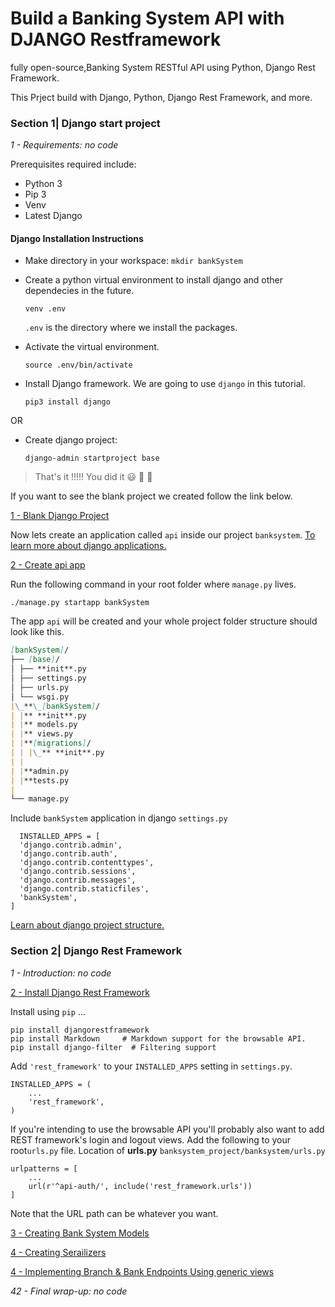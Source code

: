 # Build a Banking System API with DJANGO Restframework

fully open-source,Banking System RESTful API using Python, Django Rest Framework.

This Prject build with Django, Python, Django Rest Framework, and more.

### Section 1| Django start project

_1 - Requirements: no code_

Prerequisites required include:

- Python 3
- Pip 3
- Venv
- Latest Django

#### Django Installation Instructions

- Make directory in your workspace:
  `mkdir bankSystem`

- Create a python virtual environment to install django and other dependecies in the future.

  `venv .env`

  `.env` is the directory where we install the packages.

- Activate the virtual environment.

  `source .env/bin/activate`

- Install Django framework. We are going to use `django` in this tutorial.

  `pip3 install django`

OR

- Create django project:

  `django-admin startproject base`

> That's it !!!!! You did it :smiley: :clap: :clap:

If you want to see the blank project we created follow the link below.

[1 - Blank Django Project](../../tree/96f545b069e1995c2662529f2d2e0decc1c4281c/)

Now lets create an application called `api` inside our project `banksystem`. [To learn more about django applications.](https://docs.djangoproject.com/en/2.1/ref/applications/)

[2 - Create api app](../../tree/084d648c94b0f11c89cbbcd930e2fce6e3687109/)

Run the following command in your root folder where `manage.py` lives.

`./manage.py startapp bankSystem`

The app `api` will be created and your whole project folder structure should look like this.

```markdown
[bankSystem]/
├── [base]/
│ ├── **init**.py
│ ├── settings.py
│ ├── urls.py
│ └── wsgi.py
|\_**\_[bankSystem]/
| |** **init**.py
| |** models.py
| |** views.py
| |**[migrations]/
| | |\_** **init**.py
| |
| |**admin.py
| |**tests.py
|
└── manage.py
```

Include `bankSystem` application in django `settings.py`

```
  INSTALLED_APPS = [
  'django.contrib.admin',
  'django.contrib.auth',
  'django.contrib.contenttypes',
  'django.contrib.sessions',
  'django.contrib.messages',
  'django.contrib.staticfiles',
  'bankSystem',
]

```

[Learn about django project structure.](https://django-project-skeleton.readthedocs.io/en/latest/structure.html)

### Section 2| Django Rest Framework

_1 - Introduction: no code_

[2 - Install Django Rest Framework](../../tree/63ae3a627606d74c9e4f6128ccd1ec686104585a/)

Install using `pip` ...

```
pip install djangorestframework
pip install Markdown     # Markdown support for the browsable API.
pip install django-filter  # Filtering support
```

Add `'rest_framework'` to your `INSTALLED_APPS` setting in `settings.py`.

```
INSTALLED_APPS = (
    ...
    'rest_framework',
)
```

If you're intending to use the browsable API you'll probably also want to add REST framework's login and logout views. Add the following to your root`urls.py` file. Location of **urls.py** `banksystem_project/banksystem/urls.py`

```
urlpatterns = [
    ...
    url(r'^api-auth/', include('rest_framework.urls'))
]
```

Note that the URL path can be whatever you want.

[3 - Creating Bank System Models](../../tree/bc2272e009fa1dcb8719155d5b603b74c9e02e74/)

[4 - Creating Serailizers](../../tree/93b845ccda9d5430dd5e447ec250f5a883d3a55f/)

[4 - Implementing Branch & Bank Endpoints Using generic views](../../tree/48c31204adf47262acdda05c44742393e25ec39e/)

<!-- [6 - Create & Update through Serializers](../../tree/add_commit_here/)

[7 - Validation & Fields](../../tree/add_commit_here/)

[8 - API Endpoints Overview](../../tree/add_commit_here/)

[9 - List & Search API View](../../tree/add_commit_here/)

[10 - Create API View](../../tree/add_commit_here/)

[11 - Detail API View](../../tree/add_commit_here/)

[12 - Update & Delete API Views](../../tree/add_commit_here/)

[13 - Mixins to Power Http Methods](../../tree/add_commit_here/)

[14 - One API Endpoint for CRUDL](../../tree/add_commit_here/)

[15 - One API Endpoint for CRUDL Part 2](../../tree/add_commit_here/)

[16 - Uploading & Handling Images](../../tree/add_commit_here/)

[17 - 2 Views for CRUDL](../../tree/add_commit_here/)

[18 - Authentication & Permissions](../../tree/add_commit_here/) -->
<!--
[19 - Global Settings for Authentication & Permissions](../../tree/add_commit_here/)

[20 - Permission Tests with Python Requests](../../tree/add_commit_here/)

[21 - Implement JWT Authentication](../../tree/add_commit_here/)

[22 - JWT Authorization Header](../../tree/add_commit_here/)

[23 - Custom JWT Response Payload Handler](../../tree/add_commit_here/)

[24 - Custom Authentication View](../../tree/add_commit_here/)

[25 - Register API View](../../tree/add_commit_here/)

[26 - User Register Serializer](../../tree/add_commit_here9/)

[27 - Serializer Method Field](../../add_commit_here/)

[28 - Get Context Data](../../tree/add_commit_here/)

[29 - Custom Permissions](../../tree/add_commit_here/)

[30 - Is Owner or Read Only Permission](../../tree/add_commit_histor/)

[31 - Nested Serializer Part 1](../../tree/add_commit_histor/)

[33 - Nested Serializer Part 2 & 3](../../tree/add_commit_histor/)

[34 - Pagination to Manage Request Load](../../tree/add_commit_history/)

[35 - Search Filter & Ordering](../../tree/add_commit_histor/)

[36 - Reverse URLs with DRF](../../tree/add_commit_historb/)

[37 - Serializer related fields](../../tree/add_commit_histor/)
d
[38 - Automated Testing](../../tree/add_commit_history/)

[39 - Testing User API](../../tree/add_commit_histor/)

[41 - Testing with a Temporary Image](../../tree/add_commit_histor/) -->

_42 - Final wrap-up: no code_
